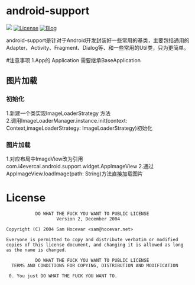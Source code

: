 # android-support

[![](https://jitpack.io/v/4evercai/android-support.svg)](https://jitpack.io/#4evercai/android-support)
[![License](https://img.shields.io/badge/license-WTFPL%202.0-blue.svg)](http://www.wtfpl.net/)
[![Blog](https://img.shields.io/badge/site-youquan.pro-9932CC.svg)](http://youquan.pro)

android-support是针对于Android开发封装好一些常用的基类，主要包括通用的Adapter、Activity、Fragment、Dialog等、和一些常用的Util类，只为更简单。

#注意事项
1.App的 Application 需要继承BaseApplication 

## 图片加载
### 初始化
 1.新建一个类实现ImageLoaderStrategy 方法  
 2.调用ImageLoaderManager.instance.init(context: Context,imageLoaderStrategy: ImageLoaderStrategy)初始化
 
### 图片加载
 1.对应布局中ImageView改为引用com.i4evercai.android.support.widget.AppImageView
 2.通过AppImageView.loadImage(path: String)方法直接加载图片
 
# License
               DO WHAT THE FUCK YOU WANT TO PUBLIC LICENSE
                       Version 2, December 2004
    
    Copyright (C) 2004 Sam Hocevar <sam@hocevar.net>
    
    Everyone is permitted to copy and distribute verbatim or modified
    copies of this license document, and changing it is allowed as long
    as the name is changed.
    
               DO WHAT THE FUCK YOU WANT TO PUBLIC LICENSE
      TERMS AND CONDITIONS FOR COPYING, DISTRIBUTION AND MODIFICATION
    
     0. You just DO WHAT THE FUCK YOU WANT TO.
